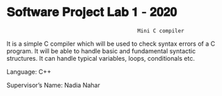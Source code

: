 # 𝐒𝐨𝐟𝐭𝐰𝐚𝐫𝐞 𝐏𝐫𝐨𝐣𝐞𝐜𝐭 𝐋𝐚𝐛 𝟏 - 𝟐𝟎𝟐𝟎

                                              Mini C compiler
                                    
It is a simple C compiler which will be used to check syntax errors of a C program. It will be able to handle basic and fundamental syntactic structures. It can handle typical variables, loops, conditionals etc.


Language: C++

Supervisor’s Name: Nadia Nahar
